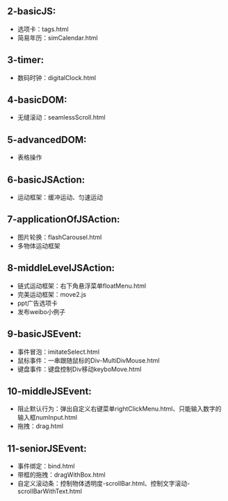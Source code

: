 ## 2-basicJS:
- 选项卡：tags.html
- 简易年历：simCalendar.html
## 3-timer:
- 数码时钟：digitalClock.html
## 4-basicDOM:
- 无缝滚动：seamlessScroll.html
## 5-advancedDOM:
- 表格操作
## 6-basicJSAction:
- 运动框架：缓冲运动、匀速运动
## 7-applicationOfJSAction:
- 图片轮换：flashCarousel.html
- 多物体运动框架
## 8-middleLevelJSAction:
- 链式运动框架：右下角悬浮菜单floatMenu.html
- 完美运动框架：move2.js
- ppt广告选项卡
- 发布weibo小例子
## 9-basicJSEvent:
- 事件冒泡：imitateSelect.html
- 鼠标事件：一串跟随鼠标的Div-MultiDivMouse.html
- 键盘事件：键盘控制Div移动keyboMove.html
## 10-middleJSEvent:
- 阻止默认行为：弹出自定义右键菜单rightClickMenu.html、只能输入数字的输入框numInput.html
- 拖拽：drag.html
## 11-seniorJSEvent:
- 事件绑定：bind.html
- 带框的拖拽：dragWithBox.html
- 自定义滚动条：控制物体透明度-scrollBar.html、控制文字滚动-scrollBarWithText.html
